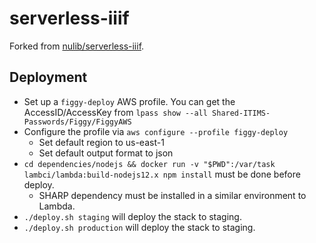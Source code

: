# serverless-iiif

Forked from [nulib/serverless-iiif](https://github.com/nulib/serverless-iiif).

## Deployment

* Set up a `figgy-deploy` AWS profile. You can get the AccessID/AccessKey from
`lpass show --all Shared-ITIMS-Passwords/Figgy/FiggyAWS`
* Configure the profile via `aws configure --profile figgy-deploy`
  - Set default region to us-east-1
  - Set default output format to json
* `cd dependencies/nodejs && docker run -v "$PWD":/var/task
lambci/lambda:build-nodejs12.x npm install` must be done before deploy.
  - SHARP dependency must be installed in a similar environment to Lambda.
* `./deploy.sh staging` will deploy the stack to staging.
* `./deploy.sh production` will deploy the stack to staging.
